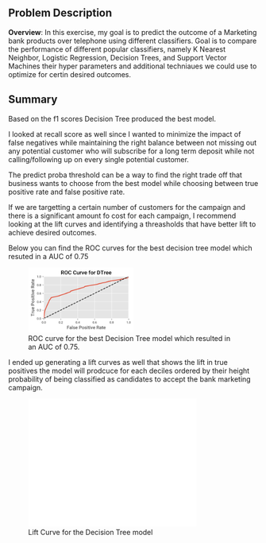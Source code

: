 ## Problem Description
**Overview**: In this exercise, my goal is to predict the outcome of a Marketing bank products over telephone using different classifiers. Goal is to compare the performance of different popular classifiers, namely K Nearest Neighbor, Logistic Regression, Decision Trees, and Support Vector Machines their hyper parameters and additional techniaues we could use to optimize for certin desired outcomes.

## Summary
Based on the f1 scores Decision Tree produced the best model.

I looked at recall score as well since I wanted to minimize the impact of false negatives while maintaining the right balance between not missing out any potential customer who will subscribe for a long term deposit while not calling/following up on every single potential customer.

The predict proba threshold can be a way to find the right trade off that business wants to choose from the best model while choosing between true positive rate and false positive rate.

If we are targetting a certain number of customers for the campaign and there is a significant amount fo cost for each campaign, I recommend looking at the lift curves and identifying a threasholds that have better lift to achieve desired outcomes.

Below you can find the ROC curves for the best decision tree model which resuted in a AUC of 0.75

<figure>
  <img src="images/ROC Curve for DTree.png" width="50%" height="40%">
  <figcaption>
  ROC curve for the best Decision Tree model which resulted in an AUC of 0.75.
  </figcaption>
</figure>

I ended up generating a lift curves as well that shows the lift in true positives the model will prodcuce for each deciles ordered by their height probability of being classified as candidates to accept the bank marketing campaign.

<figure>
  <img src="images/Lift and Cumulative Gains Curve for DTree.png" width="80%" height="60%">
  <figcaption>
  Lift Curve for the Decision Tree model
  </figcaption>
</figure>
